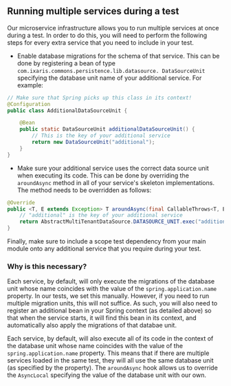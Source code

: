 ## Running multiple services during a test
Our microservice infrastructure allows you to run multiple services at once
during a test. In order to do this, you will need to perform the following
steps for every extra service that you need to include in your test.

- Enable database migrations for the schema of that service. This can be done
by registering a bean of type `com.ixaris.commons.persistence.lib.datasource.
DataSourceUnit` specifying the database unit name of your additional service.
For example:
```java
// Make sure that Spring picks up this class in its context!
@Configuration
public class AdditionalDataSourceUnit {

    @Bean
    public static DataSourceUnit additionalDataSourceUnit() {
        // This is the key of your additional service
        return new DataSourceUnit("additional");
    }
}
```

- Make sure your additional service uses the correct data source unit when
executing its code. This can be done by overriding the `aroundAsync` method
in all of your service's skeleton implementations. The method needs to be
overridden as follows:
```java
@Override
public <T, E extends Exception> T aroundAsync(final CallableThrows<T, E> callable) throws E {
    // "additional" is the key of your additional service
    return AbstractMultiTenantDataSource.DATASOURCE_UNIT.exec("additional", callable);
}
```

Finally, make sure to include a scope test dependency from your main module
onto any additional service that you require during your test.

### Why is this necessary?
Each service, by default, will only execute the migrations of the database unit
whose name coincides with the value of the `spring.application.name` property.
In our tests, we set this manually. However, if you need to run multiple migration
units, this will not suffice. As such, you will also need to register an additional
bean in your Spring context (as detailed above) so that when the service starts,
it will find this bean in its context, and automatically also apply the migrations
of that databae unit.

Each service, by default, will also execute all of its code in the context of the
database unit whose name coincides with the value of the `spring.application.name`
property. This means that if there are multiple services loaded in the same test,
they will all use the same database unit (as specified by the property). The
`aroundAsync` hook allows us to override the `AsyncLocal` specifying the value of
the database unit with our own.